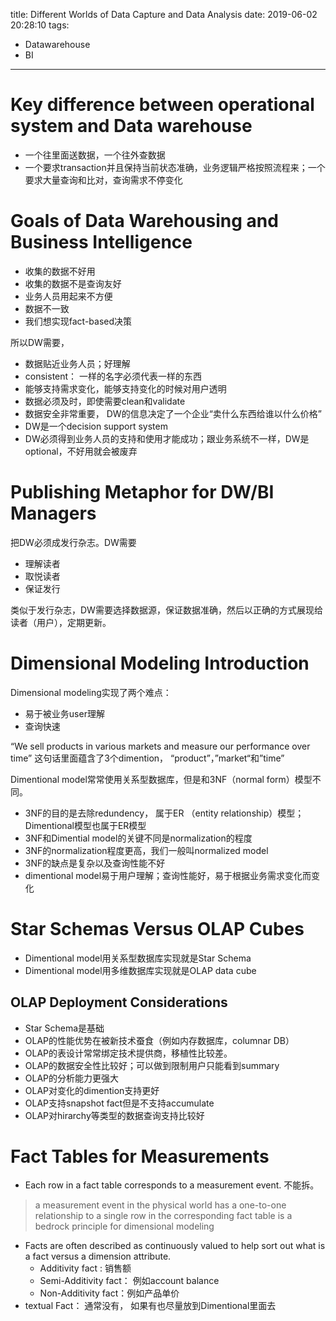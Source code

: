 title: Different Worlds of Data Capture and Data Analysis
date: 2019-06-02 20:28:10
tags:
- Datawarehouse
- BI
---

# Key difference between operational system and Data warehouse

* 一个往里面送数据，一个往外查数据
* 一个要求transaction并且保持当前状态准确，业务逻辑严格按照流程来；一个要求大量查询和比对，查询需求不停变化

# Goals of Data Warehousing and Business Intelligence

* 收集的数据不好用
* 收集的数据不是查询友好
* 业务人员用起来不方便
* 数据不一致
* 我们想实现fact-based决策

所以DW需要，
* 数据贴近业务人员；好理解
* consistent： 一样的名字必须代表一样的东西
* 能够支持需求变化，能够支持变化的时候对用户透明
* 数据必须及时，即使需要clean和validate
* 数据安全非常重要， DW的信息决定了一个企业“卖什么东西给谁以什么价格”
* DW是一个decision support system
* DW必须得到业务人员的支持和使用才能成功；跟业务系统不一样，DW是optional，不好用就会被废弃

# Publishing Metaphor for DW/BI Managers

把DW必须成发行杂志。DW需要

* 理解读者
* 取悦读者
* 保证发行

类似于发行杂志，DW需要选择数据源，保证数据准确，然后以正确的方式展现给读者（用户），定期更新。

# Dimensional Modeling Introduction

Dimensional modeling实现了两个难点：

* 易于被业务user理解
* 查询快速

“We sell products in various markets and measure our performance over time”
这句话里面蕴含了3个dimention， “product”，”market“和”time”

Dimentional model常常使用关系型数据库，但是和3NF（normal form）模型不同。

* 3NF的目的是去除redundency， 属于ER （entity relationship）模型； Dimentional模型也属于ER模型
* 3NF和Dimential model的关键不同是normalization的程度
* 3NF的normalization程度更高，我们一般叫normalized model
* 3NF的缺点是复杂以及查询性能不好
* dimentional model易于用户理解；查询性能好，易于根据业务需求变化而变化

# Star Schemas Versus OLAP Cubes

* Dimentional model用关系型数据库实现就是Star Schema
* Dimentional model用多维数据库实现就是OLAP data cube

## OLAP Deployment Considerations

* Star Schema是基础
* OLAP的性能优势在被新技术蚕食（例如内存数据库，columnar DB）
* OLAP的表设计常常绑定技术提供商，移植性比较差。
* OLAP的数据安全性比较好；可以做到限制用户只能看到summary
* OLAP的分析能力更强大
* OLAP对变化的dimention支持更好
* OLAP支持snapshot fact但是不支持accumulate
* OLAP对hirarchy等类型的数据查询支持比较好

# Fact Tables for Measurements

* Each row in a fact table corresponds to a measurement event. 不能拆。

>  a measurement event in the physical world has a one-to-one
relationship to a single row in the corresponding fact table is a bedrock principle
for dimensional modeling

* Facts are often described as continuously valued to help sort out what is a fact
versus a dimension attribute.
    * Additivity fact : 销售额
    * Semi-Additivity fact： 例如account balance
    * Non-Additivity fact：例如产品单价
* textual Fact： 通常没有， 如果有也尽量放到Dimentional里面去
